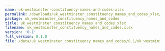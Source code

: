 ```yaml
---
name: uk-westminster-constituency-names-and-codes-xlsx
permalink: /downloads/uk_westminster_constituency_names_and_codes_xlsx/0_1
package: uk_westminster_constituency_names_and_codes
title: uk_westminster_constituency_names_and_codes_xlsx
filename: uk_westminster_constituency_names_and_codes.xlsx
version: '0.1'
full_version: 0.1.0
file: /data/uk_westminster_constituency_names_and_codes/0.1/uk_westminster_constituency_names_and_codes.xlsx
---
```


